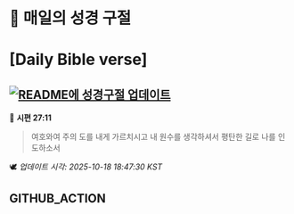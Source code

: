 # 🙏 매일의 성경 구절
# [Daily Bible verse]
## [![README에 성경구절 업데이트](https://github.com/DONGSUKA/first_test/actions/workflows/update-readme-bible.yml/badge.svg)](https://github.com/DONGSUKA/first_test/actions/workflows/update-readme-bible.yml)
<!-- START_BIBLE_VERSE -->
📖 **시편 27:11**
> 여호와여 주의 도를 내게 가르치시고 내 원수를 생각하셔서 평탄한 길로 나를 인도하소서

🕊️ _업데이트 시각: 2025-10-18 18:47:30 KST_
  <!-- END_BIBLE_VERSE -->
## GITHUB_ACTION
